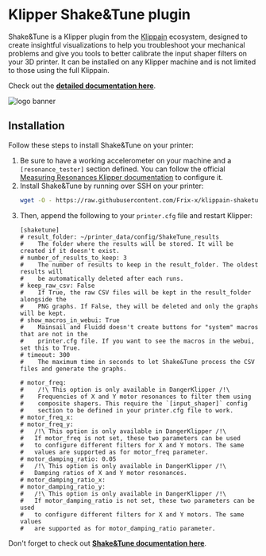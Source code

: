 # Klipper Shake&Tune plugin

Shake&Tune is a Klipper plugin from the [Klippain](https://github.com/Frix-x/klippain) ecosystem, designed to create insightful visualizations to help you troubleshoot your mechanical problems and give you tools to better calibrate the input shaper filters on your 3D printer. It can be installed on any Klipper machine and is not limited to those using the full Klippain.

Check out the **[detailed documentation here](./docs/README.md)**.

![logo banner](./docs/banner.png)


## Installation

Follow these steps to install Shake&Tune on your printer:
  1. Be sure to have a working accelerometer on your machine and a `[resonance_tester]` section defined. You can follow the official [Measuring Resonances Klipper documentation](https://www.klipper3d.org/Measuring_Resonances.html) to configure it.
  1. Install Shake&Tune by running over SSH on your printer:
     ```bash
     wget -O - https://raw.githubusercontent.com/Frix-x/klippain-shaketune/main/install.sh | bash
     ```
  1. Then, append the following to your `printer.cfg` file and restart Klipper:
     ```
     [shaketune]
     # result_folder: ~/printer_data/config/ShakeTune_results
     #    The folder where the results will be stored. It will be created if it doesn't exist.
     # number_of_results_to_keep: 3
     #    The number of results to keep in the result_folder. The oldest results will
     #    be automatically deleted after each runs.
     # keep_raw_csv: False
     #    If True, the raw CSV files will be kept in the result_folder alongside the
     #    PNG graphs. If False, they will be deleted and only the graphs will be kept.
     # show_macros_in_webui: True
     #    Mainsail and Fluidd doesn't create buttons for "system" macros that are not in the
     #    printer.cfg file. If you want to see the macros in the webui, set this to True.
     # timeout: 300
     #    The maximum time in seconds to let Shake&Tune process the CSV files and generate the graphs.

     # motor_freq:
     #    /!\ This option is only available in DangerKlipper /!\
     #    Frequencies of X and Y motor resonances to filter them using
     #    composite shapers. This require the `[input_shaper]` config
     #    section to be defined in your printer.cfg file to work.
     # motor_freq_x:
     # motor_freq_y:
     #   /!\ This option is only available in DangerKlipper /!\
     #   If motor_freq is not set, these two parameters can be used
     #   to configure different filters for X and Y motors. The same
     #   values are supported as for motor_freq parameter.
     # motor_damping_ratio: 0.05
     #   /!\ This option is only available in DangerKlipper /!\
     #   Damping ratios of X and Y motor resonances. 
     # motor_damping_ratio_x:
     # motor_damping_ratio_y:
     #   /!\ This option is only available in DangerKlipper /!\
     #   If motor_damping_ratio is not set, these two parameters can be used
     #   to configure different filters for X and Y motors. The same values
     #   are supported as for motor_damping_ratio parameter.
     ```

Don't forget to check out **[Shake&Tune documentation here](./docs/README.md)**.
